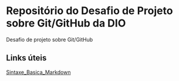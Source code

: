 # Repositório do Desafio de Projeto sobre Git/GitHub da DIO
Desafio de projeto sobre Git/GitHub

## Links úteis
[Sintaxe_Basica_Markdown](https://www.markdownguide.org/)
